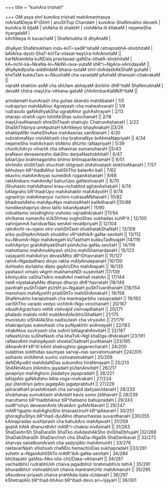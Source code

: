 +++
title = "kumAra trishatI"

+++
OM asya shrI kumAra trishatI mahAmantrasya  
mArkaNDeya R^iShiH | anuShTup ChandaH | kumAra-ShaNmukho devatA |  
kumAra iti bIjaM | shAkha iti shaktiH | vishAkha iti kIlakaM | nejameSha
ityargalaM |  
kArttikeya iti kavachaM | ShaNmukha iti dhyAnaM |

dhyAyet ShaNmukham indu-koTi-sadR^ishaM ratnaprabhA-shobhitaM |  
bAlArka-dyuti-ShaT-kirITa-vilasat-keyUra-hArAnvitaM ||  
karNAlambita kuNDala pravilasad-gaNDa-sthalA-shobhitaM |  
kA\~nchI-ka\~NkaNa-ki\~NkiNI-rava-yutaM shR^i\~NgAra-sArodayaM ||  
dhyAyedIpsita-siddhidaM bhava-sutaM shrI-dvAdashAkShaM guhaM |  
kheTaM kukkuTam a\~NkushaM cha varadaM pAshaM dhanush-chakrakaM ||  
vajraM shaktim asiM cha shUlam abhayaM dorbhir dhR^itaM ShaNmukhaM |  
devaM chitra-mayUra-vAhana-gataM chitrAmbarAlaMkR^itaM ||

arindamaH kumArash cha guhas skando mahAbalaH | 1/5  
rudrapriyo mahAbAhur Agneyash-cha maheshvaraH || 1/9  
rudrasuto gaNAdhyakSha ugrabAhur guhAshrayaH | 2/13  
sharajo vIrahA ugro lohitAkShas sulochanaH || 2/18  
mayUravAhanash shreShThash shatrujic ChatrunAshanaH | 3/22  
ShaShThIpriya umAputraH kArttikeyo bhayAnakaH ||3/26  
shaktipANir maheShvAso mahAsenas sanAtanaH | 4/30  
subrahmaNyo vishAkhash cha brahmaNyo brAhmaNapriyaH || 4/34  
nejameSho mahAvIrash shAkho dhUrto raNapriyaH | 5/39  
chorAchAryo vihartA cha sthaviras sumanoharaH ||5/43  
praNavo devasenesho dakSho darpaNashobhitaH | 6/47  
bAlarUpo brahmagarbho bhImo bhImaparAkramaH || 6/51  
shrImAn shiShTash shuchish shIgrash shAshvatash shikhivAhanaH | 7/57  
bAhuleyo bR^ihadbAhur baliShTho balavAn balI | 7/62  
ekavIro mahAmAnyas sumedhA roganAshanaH | 8/66  
raktAmbaro mahAmAyI bahurUpo gaNeshvaraH || 8/70  
iShuhasto mahAdhanvI krau\~nchabhid aghanAshakaH | 9/74  
bAlagraho bR^ihadrUpo mahAshaktir mahAdyutiH || 9/78  
ugravIryo mahAmanyur ruchiro rudrasaMbhavaH | 10/82  
bhadrashAkho mahApuNyo mahotsAhaH kalAdharaH ||10/86  
nandikeshapriyo devo lalito lokanAyakaH | 11/90  
vidvattamo virodhighno vishoko vajradhArakaH ||11/94  
shrIkaras sumanAs sUkShmas sughoShas sukhadas suhR^it | 12/100  
vahnijanmA haridvarNas senAnI revatIpriyaH || 12/104  
ratnArchI ra\~njano vIro vishiShTash shubhalakShaNaH | 13/109  
arka-puShpArchitash shuddho vR^iddhikA-gaNa-sevitaH || 13/112  
ku\~NkumA\~Ngo mahAvegaH kUTasthaH kukkuTadhvajaH |14/116  
svAhApriyo grahAdhyakShaH pishAcha-gaNa-sevitaH || 14/119  
mahottamo mahAmukhyash shUro mahiShamardanaH | 15/123  
vaijayantI mahAvIryo devasiMho dR^iDhavrataH || 15/127  
ratnA\~Ngadadharo divyo rakta-mAlyAnulepanaH |16/130  
duHsaho durlabho dIpto gajArUDho mahAtapaH || 16/135  
yashasvI vimalo vAgmI mukhamaNDI-susevitaH |17/139  
kAntiyukto vaShaTkAro medhAvI mekhalI mahAn || 17/144  
netA niyatakalyANo dhanyo dhuryo dhR^itavrataH |18/149  
pavitraH puShTidaH pUrtiH pi\~NgalaH puShTivardhanaH ||18/154  
manoharo mahAjyotiH pradiShTo mahiShAntakaH | 19/158  
ShaNmukho haraputrash cha mantragarbho vasupradaH || 19/162  
variShTho varado vedyo vichitrA\~Ngo virochanaH | 20/167  
vibudhAgracharo vettA vishvajid vishvapAlakaH || 20/171  
phalado matido mAlI muktAmAlAvibhUShaNaH | 21/175  
munistuto viShAlAkSho nadIsutash cha vIryavAn || 21/179  
shakrapriyas sukeshash cha puNyakIrtir anAmayaH | 22/183  
vIrabAhus suvIryash cha svAmI bAlagrahAnvitaH || 22/187  
raNashUras suSheNash cha khaTvA\~NgI khaDga-dhArakaH |23/191  
raNasvAmI mahopAyash shvetaChattraH purAtanaH ||23/195  
dAnavAriH kR^itI kAmI shatrughno gaganecharaH | 24/200  
sulabhas siddhidas saumyas sarvaj\~nas sarvatomukhaH ||24/205  
asihasto vinItAtmA suvIro vishvatomukhaH | 25/209  
daNDAyudhI mahAdaNDas sukumAro hiraNmayaH || 25/213  
ShANmAturo jitAmitro jayadaH pUtanAnvitaH | 26/217  
janapriyo mahAghoro jitadaityo jayapradaH || 26/221  
bAlapAlo gaNAdIsho bAla-roga-nivArakaH | 27/224  
jayI jitendriyo jaitro jagatpAlo jagatprabhuH || 27/229  
jaitrarathaH prashAntash cha sarvajid daityasUdanaH | 28/233  
shobhanas sumukhash shAntaH kavis somo jitAhavaH || 28/239  
maruttamo bR^ihadbhAnur bR^ihatseno bahupradaH | 29/243  
sudR^ishyo devasenAnIs tArakArir guNArNavaH || 29/247  
mAtR^igupto mahAghoSho bhavasUnuH kR^ipAkaraH | 30/251  
ghoraghuShyo bR^ihad-dyuMno dhanurhastas suvardhanaH ||30/255  
kAmapradas sushiprash cha bahukAro mahAjavaH | 31/259  
goptA trAtA dhanurdhArI mAtR^i-chakra-nivAsinaH || 31/263  
ShaDashriSh ShaDaraSh ShaTko dvAdashAkSho dviShaDbhujaH |32/268  
ShaDakSharaSh ShaDarchish cha ShaDa\~NgaSh ShaDanIkavat || 32/272  
sharvas sanatkumArash cha sadyojAto mahAmuniH | 33/276  
raktavarNash shishush chaNDo hemachUDas sukhapradaH ||33/281  
suhetir a\~NganAshliShTo mAtR^ikA-gaNa-sevitaH | 34/284  
bhUtapatir gatAta\~Nko nIla-chUDaka-vAhanaH || 34/287  
vachadbhU rudrabhUsh chaiva jagadbhUr brahmabhUs tathA | 35/291  
bhuvadbhUr vishvabhUsh chaiva mantramUrtir mahAmanuH || 35/295  
vAsudeva-priyash chaiva prahlAda-bala-sUdanaH | 36/297  
kShetrapAlo bR^ihad-bhAso bR^ihad-devo ari\~njayaH || 36/301
